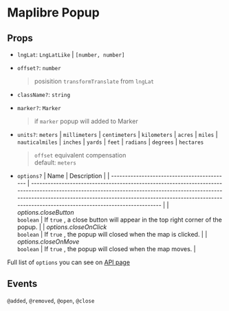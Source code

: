 # Maplibre Popup

## Props

- `lngLat`: `LngLatLike` | `[number, number]`
- `offset?`: `number`
  > posisition `transformTranslate` from `lngLat`
- `className?`: `string`
- `marker?`: `Marker`
  > if `marker` popup will added to Marker
- `units?`: `meters` | `millimeters` | `centimeters` | `kilometers` | `acres` | `miles` | `nauticalmiles` | `inches` | `yards` | `feet` | `radians` | `degrees` | `hectares`

  > `offset` equivalent compensation <br/>
  > default: `meters`

- `options?`
  | Name | Description |
  | ------------------------------------------- | ----------------------------------------------------------------------------------------------------------------------------------------------------------------------------------------------------------------------------------------------------------------------------- |
  | _options.closeButton_ <br/> `boolean` | If `true` , a close button will appear in the top right corner of the popup. |
  | _options.closeOnClick_ <br/> `boolean` | If `true` , the popup will closed when the map is clicked. |
  | _options.closeOnMove_ <br/> `boolean` | If `true` , the popup will closed when the map moves. |

Full list of `options` you can see on [API page](https://maplibre.org/maplibre-gl-js-docs/api/markers/#popup)

## Events

`@added`,
`@removed`,
`@open`,
`@close`
